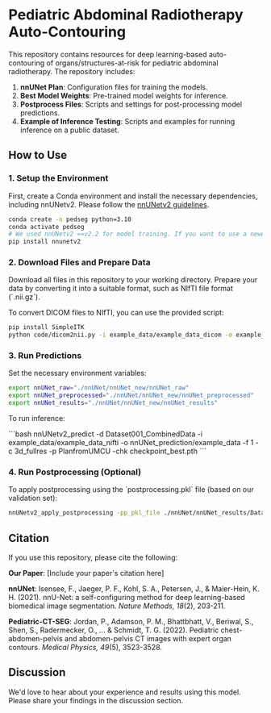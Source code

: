 
# Pediatric Abdominal Radiotherapy Auto-Contouring

This repository contains resources for deep learning-based auto-contouring of organs/structures-at-risk for pediatric abdominal radiotherapy. The repository includes:

1. **nnUNet Plan**: Configuration files for training the models.
2. **Best Model Weights**: Pre-trained model weights for inference.
3. **Postprocess Files**: Scripts and settings for post-processing model predictions.
4. **Example of Inference Testing**: Scripts and examples for running inference on a public dataset.

## How to Use

### 1. Setup the Environment

First, create a Conda environment and install the necessary dependencies, including nnUNetv2. Please follow the [nnUNetv2 guidelines](https://github.com/MIC-DKFZ/nnUNet).

```bash
conda create -n pedseg python=3.10
conda activate pedseg
# We used nnUNetv2 ==v2.2 for model training. If you want to use a newer version of nnUNetv2, it is also okay.
pip install nnunetv2
```

### 2. Download Files and Prepare Data

Download all files in this repository to your working directory. Prepare your data by converting it into a suitable format, such as NIfTI file format (\`.nii.gz\`).

To convert DICOM files to NIfTI, you can use the provided script:

```bash
pip install SimpleITK
python code/dicom2nii.py -i example_data/example_data_dicom -o example_data/example_data_nifti
```

### 3. Run Predictions

Set the necessary environment variables:

```bash
export nnUNet_raw="./nnUNet/nnUNet_new/nnUNet_raw"
export nnUNet_preprocessed="./nnUNet/nnUNet_new/nnUNet_preprocessed"
export nnUNet_results="./nnUNet/nnUNet_new/nnUNet_results"
```

To run inference:

\`\`\`bash
nnUNetv2_predict -d Dataset001_CombinedData -i example_data/example_data_nifti -o nnUNet_prediction/example_data -f 1 -c 3d_fullres -p PlanfromUMCU -chk checkpoint_best.pth
\`\`\`

### 4. Run Postprocessing (Optional)

To apply postprocessing using the \`postprocessing.pkl\` file (based on our validation set):

```bash
nnUNetv2_apply_postprocessing -pp_pkl_file ./nnUNet/nnUNet_results/Dataset001_CombinedData/nnUNetTrainer__nnUNetPlans__3d_fullres/fold_0/validation/postprocessing.pkl -i nnUNet_prediction/no_postprocess -o nnUNet_prediction/with_postprocess
```

## Citation

If you use this repository, please cite the following:

**Our Paper**:
[Include your paper's citation here]

**nnUNet**:
Isensee, F., Jaeger, P. F., Kohl, S. A., Petersen, J., & Maier-Hein, K. H. (2021). nnU-Net: a self-configuring method for deep learning-based biomedical image segmentation. *Nature Methods, 18*(2), 203-211.

**Pediatric-CT-SEG**:
Jordan, P., Adamson, P. M., Bhattbhatt, V., Beriwal, S., Shen, S., Radermecker, O., ... & Schmidt, T. G. (2022). Pediatric chest-abdomen-pelvis and abdomen-pelvis CT images with expert organ contours. *Medical Physics, 49*(5), 3523-3528.

## Discussion

We'd love to hear about your experience and results using this model. Please share your findings in the discussion section.
